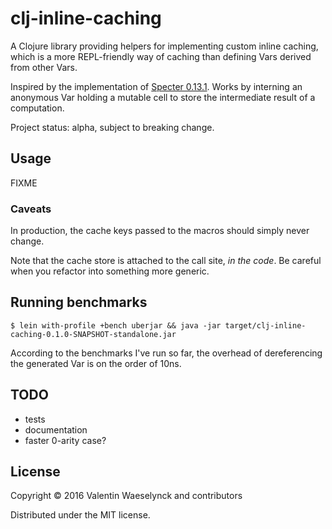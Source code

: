 # clj-inline-caching

A Clojure library providing helpers for implementing custom inline caching,
which is a more REPL-friendly way of caching than defining Vars derived from other Vars.

Inspired by the implementation of [Specter 0.13.1](https://github.com/nathanmarz/specter/blob/fdd74ea2243bc089eecd984edd8953e4321adcd4/src/clj/com/rpl/specter.cljc#L226).
Works by interning an anonymous Var holding a mutable cell to store the intermediate result of a computation.

Project status: alpha, subject to breaking change.

## Usage

FIXME

### Caveats

In production, the cache keys passed to the macros should simply never change.

Note that the cache store is attached to the call site, *in the code*.
Be careful when you refactor into something more generic.

## Running benchmarks

```
$ lein with-profile +bench uberjar && java -jar target/clj-inline-caching-0.1.0-SNAPSHOT-standalone.jar
```

According to the benchmarks I've run so far, the overhead of dereferencing the generated Var is on the order of 10ns.

## TODO

* tests
* documentation
* faster 0-arity case?

## License

Copyright © 2016 Valentin Waeselynck and contributors

Distributed under the MIT license.
